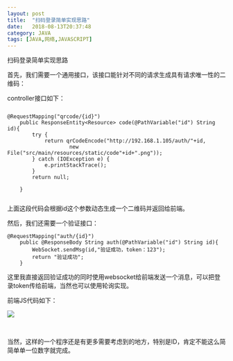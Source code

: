 ```yaml
---
layout: post
title:  "扫码登录简单实现思路"
date:   2018-08-13T20:37:48
category: JAVA
tags: [JAVA,网络,JAVASCRIPT]
---
```


扫码登录简单实现思路

<p>首先，我们需要一个通用接口，该接口能针对不同的请求生成具有请求唯一性的二维码：</p><p>controller接口如下：</p><pre><code><p>@RequestMapping("qrcode/{id}")<br>    public ResponseEntity&lt;Resource&gt; code(@PathVariable("id") String id){<br>        try {<br>            return qrCodeEncode("http://192.168.1.105/auth/"+id,<br>                    new File("src/main/resources/static/code"+id+".png"));<br>        } catch (IOException e) {<br>            e.printStackTrace();<br>        }<br>        return null;<br><br>    }</p></code></pre><p>上面这段代码会根据id这个参数动态生成一个二维码并返回给前端。</p><p>然后，我们还需要一个验证接口：</p><pre><code>@RequestMapping("auth/{id}")<br>    public @ResponseBody String auth(@PathVariable("id") String id){<br>        WebSocket.sendMsg(id,"验证成功，token：123");<br>        return "验证成功";<br>    }</code></pre><p>这里我直接返回验证成功的同时使用websocket给前端发送一个消息，可以把登录token传给前端，当然也可以使用轮询实现。</p><p>前端JS代码如下：</p><p><img src="https://ismy1.oss-cn-qingdao.aliyuncs.com/blog/1534111825222.png" style="max-width:100%;"><br></p><p><br></p><p>当然，这样的一个程序还是有更多需要考虑到的地方，特别是ID，肯定不能这么简简单单一位数字就完成。</p>